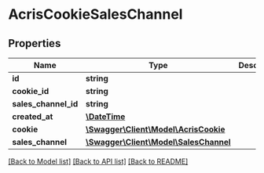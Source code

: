 # AcrisCookieSalesChannel

## Properties
Name | Type | Description | Notes
------------ | ------------- | ------------- | -------------
**id** | **string** |  | [optional] 
**cookie_id** | **string** |  | 
**sales_channel_id** | **string** |  | 
**created_at** | [**\DateTime**](\DateTime.md) |  | 
**cookie** | [**\Swagger\Client\Model\AcrisCookie**](AcrisCookie.md) |  | [optional] 
**sales_channel** | [**\Swagger\Client\Model\SalesChannel**](SalesChannel.md) |  | [optional] 

[[Back to Model list]](../../README.md#documentation-for-models) [[Back to API list]](../../README.md#documentation-for-api-endpoints) [[Back to README]](../../README.md)

